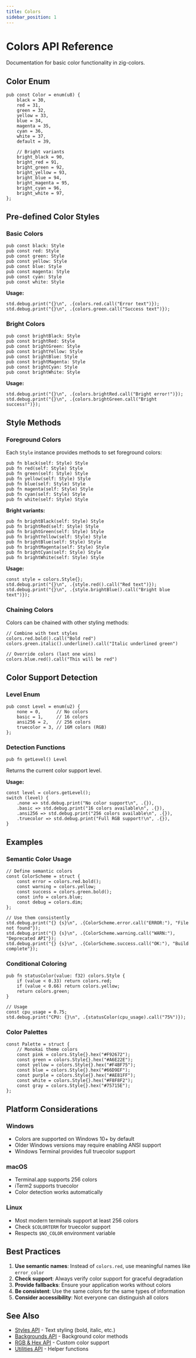 ```yaml
---
title: Colors
sidebar_position: 1
---
```


# Colors API Reference

Documentation for basic color functionality in zig-colors.

## Color Enum

```zig
pub const Color = enum(u8) {
    black = 30,
    red = 31,
    green = 32,
    yellow = 33,
    blue = 34,
    magenta = 35,
    cyan = 36,
    white = 37,
    default = 39,

    // Bright variants
    bright_black = 90,
    bright_red = 91,
    bright_green = 92,
    bright_yellow = 93,
    bright_blue = 94,
    bright_magenta = 95,
    bright_cyan = 96,
    bright_white = 97,
};
```

## Pre-defined Color Styles

### Basic Colors

```zig
pub const black: Style
pub const red: Style
pub const green: Style
pub const yellow: Style
pub const blue: Style
pub const magenta: Style
pub const cyan: Style
pub const white: Style
```

**Usage:**

```zig
std.debug.print("{}\n", .{colors.red.call("Error text")});
std.debug.print("{}\n", .{colors.green.call("Success text")});
```

### Bright Colors

```zig
pub const brightBlack: Style
pub const brightRed: Style
pub const brightGreen: Style
pub const brightYellow: Style
pub const brightBlue: Style
pub const brightMagenta: Style
pub const brightCyan: Style
pub const brightWhite: Style
```

**Usage:**

```zig
std.debug.print("{}\n", .{colors.brightRed.call("Bright error!")});
std.debug.print("{}\n", .{colors.brightGreen.call("Bright success!")});
```

## Style Methods

### Foreground Colors

Each `Style` instance provides methods to set foreground colors:

```zig
pub fn black(self: Style) Style
pub fn red(self: Style) Style
pub fn green(self: Style) Style
pub fn yellow(self: Style) Style
pub fn blue(self: Style) Style
pub fn magenta(self: Style) Style
pub fn cyan(self: Style) Style
pub fn white(self: Style) Style
```

**Bright variants:**

```zig
pub fn brightBlack(self: Style) Style
pub fn brightRed(self: Style) Style
pub fn brightGreen(self: Style) Style
pub fn brightYellow(self: Style) Style
pub fn brightBlue(self: Style) Style
pub fn brightMagenta(self: Style) Style
pub fn brightCyan(self: Style) Style
pub fn brightWhite(self: Style) Style
```

**Usage:**

```zig
const style = colors.Style{};
std.debug.print("{}\n", .{style.red().call("Red text")});
std.debug.print("{}\n", .{style.brightBlue().call("Bright blue text")});
```

### Chaining Colors

Colors can be chained with other styling methods:

```zig
// Combine with text styles
colors.red.bold().call("Bold red")
colors.green.italic().underline().call("Italic underlined green")

// Override colors (last one wins)
colors.blue.red().call("This will be red")
```

## Color Support Detection

### Level Enum

```zig
pub const Level = enum(u2) {
    none = 0,      // No colors
    basic = 1,     // 16 colors
    ansi256 = 2,   // 256 colors
    truecolor = 3, // 16M colors (RGB)
};
```

### Detection Functions

```zig
pub fn getLevel() Level
```

Returns the current color support level.

**Usage:**

```zig
const level = colors.getLevel();
switch (level) {
    .none => std.debug.print("No color support\n", .{}),
    .basic => std.debug.print("16 colors available\n", .{}),
    .ansi256 => std.debug.print("256 colors available\n", .{}),
    .truecolor => std.debug.print("Full RGB support!\n", .{}),
}
```

## Examples

### Semantic Color Usage

```zig
// Define semantic colors
const ColorScheme = struct {
    const error = colors.red.bold();
    const warning = colors.yellow;
    const success = colors.green.bold();
    const info = colors.blue;
    const debug = colors.dim;
};

// Use them consistently
std.debug.print("{} {s}\n", .{ColorScheme.error.call("ERROR:"), "File not found"});
std.debug.print("{} {s}\n", .{ColorScheme.warning.call("WARN:"), "Deprecated API"});
std.debug.print("{} {s}\n", .{ColorScheme.success.call("OK:"), "Build complete"});
```

### Conditional Coloring

```zig
pub fn statusColor(value: f32) colors.Style {
    if (value < 0.33) return colors.red;
    if (value < 0.66) return colors.yellow;
    return colors.green;
}

// Usage
const cpu_usage = 0.75;
std.debug.print("CPU: {}\n", .{statusColor(cpu_usage).call("75%")});
```

### Color Palettes

```zig
const Palette = struct {
    // Monokai theme colors
    const pink = colors.Style{}.hex("#F92672");
    const green = colors.Style{}.hex("#A6E22E");
    const yellow = colors.Style{}.hex("#F4BF75");
    const blue = colors.Style{}.hex("#66D9EF");
    const purple = colors.Style{}.hex("#AE81FF");
    const white = colors.Style{}.hex("#F8F8F2");
    const gray = colors.Style{}.hex("#75715E");
};
```

## Platform Considerations

### Windows

- Colors are supported on Windows 10+ by default
- Older Windows versions may require enabling ANSI support
- Windows Terminal provides full truecolor support

### macOS

- Terminal.app supports 256 colors
- iTerm2 supports truecolor
- Color detection works automatically

### Linux

- Most modern terminals support at least 256 colors
- Check `$COLORTERM` for truecolor support
- Respects `$NO_COLOR` environment variable

## Best Practices

1. **Use semantic names**: Instead of `colors.red`, use meaningful names like `error_color`
2. **Check support**: Always verify color support for graceful degradation
3. **Provide fallbacks**: Ensure your application works without colors
4. **Be consistent**: Use the same colors for the same types of information
5. **Consider accessibility**: Not everyone can distinguish all colors

## See Also

- [Styles API](styles.md) - Text styling (bold, italic, etc.)
- [Backgrounds API](backgrounds.md) - Background color methods
- [RGB & Hex API](rgb-hex.md) - Custom color support
- [Utilities API](utilities.md) - Helper functions
